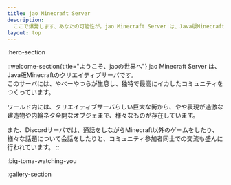 ```yaml
---
title: jao Minecraft Server
description:
  ここで爆発します、あなたの可能性が。jao Minecraft Server は、Java版Minecraftのクリエイティブサーバです。やべーやつらが独特で最高にイカしたコニュニティをつくっています。
layout: top
---
```


:hero-section

::welcome-section{title="ようこそ、jaoの世界へ"}
jao Minecraft Server は、Java版Minecraftのクリエイティブサーバです。  
このサーバには、やべーやつらが生息し、独特で最高にイカしたコミュニティをつくっています。

ワールド内には、クリエイティブサーバらしい巨大な街から、やや表現が過激な建造物や内輪ネタ全開なオブジェまで、様々なものが存在しています。

また、Discordサーバでは、通話をしながらMinecraft以外のゲームをしたり、様々な話題について会話をしたりと、コミュニティ参加者同士での交流も盛んに行われています。
::

:big-toma-watching-you

:gallery-section
